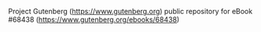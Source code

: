 Project Gutenberg (https://www.gutenberg.org) public repository for eBook #68438 (https://www.gutenberg.org/ebooks/68438)
